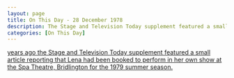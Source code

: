 ```yaml
---
layout: page
title: On This Day - 28 December 1978
description: The Stage and Television Today supplement featured a small article reporting that Lena had been booked to perform in her own show at the Spa Theatre, Bridlington for the 1979 summer season.
categories: [On This Day]
---
```


[<span id="age1"></span> years ago the Stage and Television Today supplement featured a small article reporting that Lena had been booked to perform in her own show at the Spa Theatre, Bridlington for the 1979 summer season.](/the%20stage%20and%20television%20today/1978/12/28/the-stage-and-television-today.html)

<!-- Script for calculating number of years ago -->
<script>
var dob = '19781228';
var year = Number(dob.substr(0, 4));
var month = Number(dob.substr(4, 2)) - 1;
var day = Number(dob.substr(6, 2));
var today = new Date();
var age1 = today.getFullYear() - year;
if (today.getMonth() < month || (today.getMonth() == month && today.getDate() < day)) {
age1--;
}
document.getElementById("age1").innerHTML=age1;
</script>

